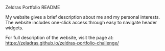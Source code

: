 

Zeldras Portfolio README

My website gives a brief description about me and my personal interests. The website includes one-click access through easy to navigate header widgets.

For full description of the website, visit the page at: https://zeladras.github.io/zeldras-portfolio-challenge/
